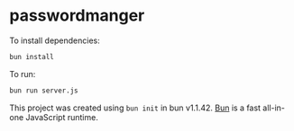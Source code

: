 # passwordmanger

To install dependencies:

```bash
bun install
```

To run:

```bash
bun run server.js
```

This project was created using `bun init` in bun v1.1.42. [Bun](https://bun.sh) is a fast all-in-one JavaScript runtime.
